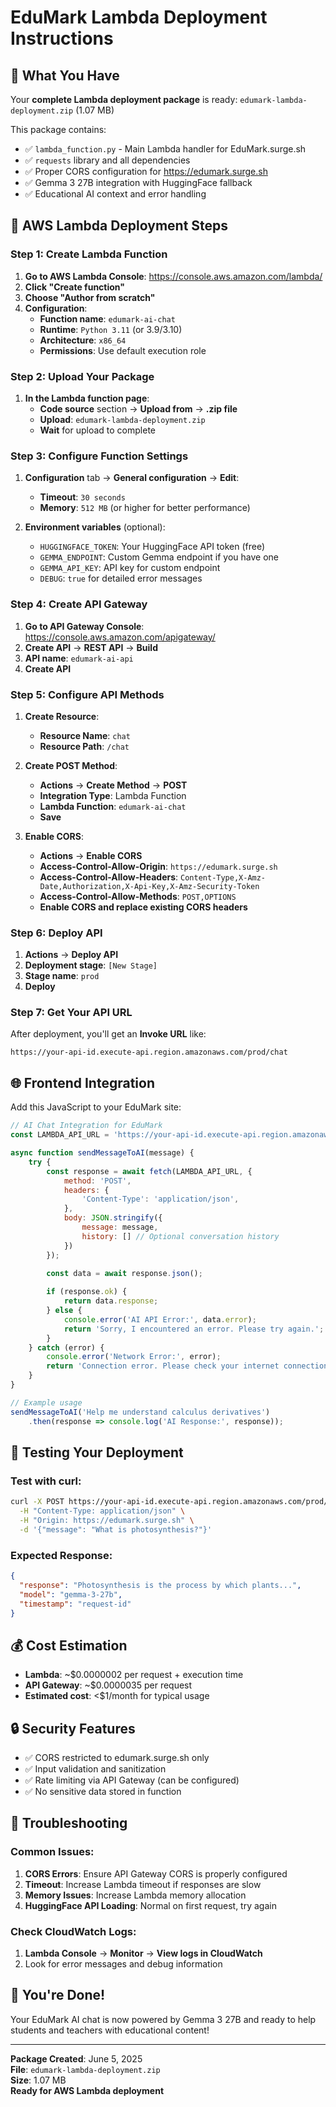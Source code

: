 # EduMark Lambda Deployment Instructions

## 🎯 What You Have
Your **complete Lambda deployment package** is ready: `edumark-lambda-deployment.zip` (1.07 MB)

This package contains:
- ✅ `lambda_function.py` - Main Lambda handler for EduMark.surge.sh
- ✅ `requests` library and all dependencies
- ✅ Proper CORS configuration for https://edumark.surge.sh
- ✅ Gemma 3 27B integration with HuggingFace fallback
- ✅ Educational AI context and error handling

## 🚀 AWS Lambda Deployment Steps

### Step 1: Create Lambda Function
1. **Go to AWS Lambda Console**: https://console.aws.amazon.com/lambda/
2. **Click "Create function"**
3. **Choose "Author from scratch"**
4. **Configuration**:
   - **Function name**: `edumark-ai-chat`
   - **Runtime**: `Python 3.11` (or 3.9/3.10)
   - **Architecture**: `x86_64`
   - **Permissions**: Use default execution role

### Step 2: Upload Your Package
1. **In the Lambda function page**:
   - **Code source** section → **Upload from** → **.zip file**
   - **Upload**: `edumark-lambda-deployment.zip`
   - **Wait** for upload to complete

### Step 3: Configure Function Settings
1. **Configuration** tab → **General configuration** → **Edit**:
   - **Timeout**: `30 seconds`
   - **Memory**: `512 MB` (or higher for better performance)

2. **Environment variables** (optional):
   - `HUGGINGFACE_TOKEN`: Your HuggingFace API token (free)
   - `GEMMA_ENDPOINT`: Custom Gemma endpoint if you have one
   - `GEMMA_API_KEY`: API key for custom endpoint
   - `DEBUG`: `true` for detailed error messages

### Step 4: Create API Gateway
1. **Go to API Gateway Console**: https://console.aws.amazon.com/apigateway/
2. **Create API** → **REST API** → **Build**
3. **API name**: `edumark-ai-api`
4. **Create API**

### Step 5: Configure API Methods
1. **Create Resource**:
   - **Resource Name**: `chat`
   - **Resource Path**: `/chat`

2. **Create POST Method**:
   - **Actions** → **Create Method** → **POST**
   - **Integration Type**: Lambda Function
   - **Lambda Function**: `edumark-ai-chat`
   - **Save**

3. **Enable CORS**:
   - **Actions** → **Enable CORS**
   - **Access-Control-Allow-Origin**: `https://edumark.surge.sh`
   - **Access-Control-Allow-Headers**: `Content-Type,X-Amz-Date,Authorization,X-Api-Key,X-Amz-Security-Token`
   - **Access-Control-Allow-Methods**: `POST,OPTIONS`
   - **Enable CORS and replace existing CORS headers**

### Step 6: Deploy API
1. **Actions** → **Deploy API**
2. **Deployment stage**: `[New Stage]`
3. **Stage name**: `prod`
4. **Deploy**

### Step 7: Get Your API URL
After deployment, you'll get an **Invoke URL** like:
```
https://your-api-id.execute-api.region.amazonaws.com/prod/chat
```

## 🌐 Frontend Integration

Add this JavaScript to your EduMark site:

```javascript
// AI Chat Integration for EduMark
const LAMBDA_API_URL = 'https://your-api-id.execute-api.region.amazonaws.com/prod/chat';

async function sendMessageToAI(message) {
    try {
        const response = await fetch(LAMBDA_API_URL, {
            method: 'POST',
            headers: {
                'Content-Type': 'application/json',
            },
            body: JSON.stringify({
                message: message,
                history: [] // Optional conversation history
            })
        });

        const data = await response.json();
        
        if (response.ok) {
            return data.response;
        } else {
            console.error('AI API Error:', data.error);
            return 'Sorry, I encountered an error. Please try again.';
        }
    } catch (error) {
        console.error('Network Error:', error);
        return 'Connection error. Please check your internet connection.';
    }
}

// Example usage
sendMessageToAI('Help me understand calculus derivatives')
    .then(response => console.log('AI Response:', response));
```

## 🔧 Testing Your Deployment

### Test with curl:
```bash
curl -X POST https://your-api-id.execute-api.region.amazonaws.com/prod/chat \
  -H "Content-Type: application/json" \
  -H "Origin: https://edumark.surge.sh" \
  -d '{"message": "What is photosynthesis?"}'
```

### Expected Response:
```json
{
  "response": "Photosynthesis is the process by which plants...",
  "model": "gemma-3-27b",
  "timestamp": "request-id"
}
```

## 💰 Cost Estimation
- **Lambda**: ~$0.0000002 per request + execution time
- **API Gateway**: ~$0.0000035 per request
- **Estimated cost**: <$1/month for typical usage

## 🔒 Security Features
- ✅ CORS restricted to edumark.surge.sh only
- ✅ Input validation and sanitization
- ✅ Rate limiting via API Gateway (can be configured)
- ✅ No sensitive data stored in function

## 🛟 Troubleshooting

### Common Issues:
1. **CORS Errors**: Ensure API Gateway CORS is properly configured
2. **Timeout**: Increase Lambda timeout if responses are slow
3. **Memory Issues**: Increase Lambda memory allocation
4. **HuggingFace API Loading**: Normal on first request, try again

### Check CloudWatch Logs:
1. **Lambda Console** → **Monitor** → **View logs in CloudWatch**
2. Look for error messages and debug information

## 🎉 You're Done!
Your EduMark AI chat is now powered by Gemma 3 27B and ready to help students and teachers with educational content!

---
**Package Created**: June 5, 2025  
**File**: `edumark-lambda-deployment.zip`  
**Size**: 1.07 MB  
**Ready for AWS Lambda deployment** 